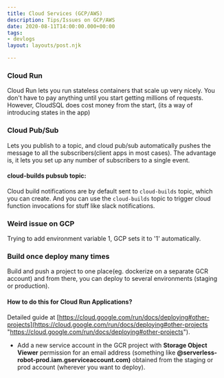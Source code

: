 ```yaml
---
title: Cloud Services (GCP/AWS)
description: Tips/Issues on GCP/AWS
date: 2020-08-11T14:00:00.000+00:00
tags:
- devlogs
layout: layouts/post.njk

---
```

### Cloud Run

Cloud Run lets you run stateless containers that scale up very nicely. You don't have to pay anything until you start getting millions of requests. However, CloudSQL does cost money from the start, (its a way of introducing states in the app)

### Cloud Pub/Sub

Lets you publish to a topic, and cloud pub/sub automatically pushes the message to all the subscribers(client apps in most cases). The advantage is, it lets you set up any number of subscribers to a single event.

#### cloud-builds pubsub topic:

Cloud build notifications are by default sent to `cloud-builds` topic, which you can create. And you can use the `cloud-builds` topic to trigger cloud function invocations for stuff like slack notifications.

### Weird issue on GCP

Trying to add environment variable 1, GCP sets it to '1' automatically.

### Build once deploy many times

Build and push a project to one place(eg. dockerize on a separate GCR account) and from there, you can deploy to several environments (staging or production).

#### How to do this for Cloud Run Applications?

Detailed guide at [https://cloud.google.com/run/docs/deploying#other-projects](https://cloud.google.com/run/docs/deploying#other-projects "https://cloud.google.com/run/docs/deploying#other-projects").

* Add a new service account in the GCR project with **Storage Object Viewer** permission for an email address (something like **@serverless-robot-prod.iam.gserviceaccount.com)** obtained from the staging or prod account (wherever you want to deploy).